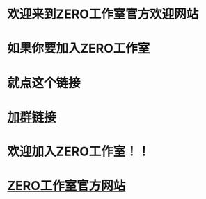 # 欢迎来到ZERO工作室官方欢迎网站

# 如果你要加入ZERO工作室

# 就点这个链接

# [加群链接](https://qr.dingtalk.com/action/joingroup?code=v1,k1,mtPsFv+ryiVCTzy0TCyhx7BSUDo9sSYGkx4n5e71Nmw=&_dt_no_comment=1&origin=11)

# 欢迎加入ZERO工作室！！

# [ZERO工作室官方网站](https://zlc1003.github.io/zero/)
